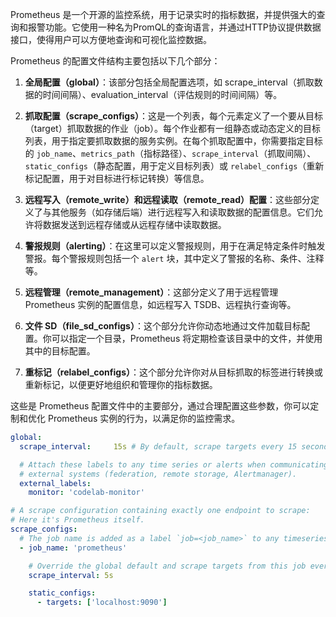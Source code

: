Prometheus 是一个开源的监控系统，用于记录实时的指标数据，并提供强大的查询和报警功能。它使用一种名为PromQL的查询语言，并通过HTTP协议提供数据接口，使得用户可以方便地查询和可视化监控数据。

Prometheus 的配置文件结构主要包括以下几个部分：

1. **全局配置（global）**：该部分包括全局配置选项，如 scrape_interval（抓取数据的时间间隔）、evaluation_interval（评估规则的时间间隔）等。

2. **抓取配置（scrape_configs）**：这是一个列表，每个元素定义了一个要从目标（target）抓取数据的作业（job）。每个作业都有一组静态或动态定义的目标列表，用于指定要抓取数据的服务实例。在每个抓取配置中，你需要指定目标的 `job_name`、`metrics_path`（指标路径）、`scrape_interval`（抓取间隔）、`static_configs`（静态配置，用于定义目标列表）或 `relabel_configs`（重新标记配置，用于对目标进行标记转换）等信息。

3. **远程写入（remote_write）和远程读取（remote_read）配置**：这些部分定义了与其他服务（如存储后端）进行远程写入和读取数据的配置信息。它们允许将数据发送到远程存储或从远程存储中读取数据。

4. **警报规则（alerting）**：在这里可以定义警报规则，用于在满足特定条件时触发警报。每个警报规则包括一个 `alert` 块，其中定义了警报的名称、条件、注释等。

5. **远程管理（remote_management）**：这部分定义了用于远程管理 Prometheus 实例的配置信息，如远程写入 TSDB、远程执行查询等。

6. **文件 SD（file_sd_configs）**：这个部分允许你动态地通过文件加载目标配置。你可以指定一个目录，Prometheus 将定期检查该目录中的文件，并使用其中的目标配置。

7. **重标记（relabel_configs）**：这个部分允许你对从目标抓取的标签进行转换或重新标记，以便更好地组织和管理你的指标数据。

这些是 Prometheus 配置文件中的主要部分，通过合理配置这些参数，你可以定制和优化 Prometheus 实例的行为，以满足你的监控需求。

```yaml
global:
  scrape_interval:     15s # By default, scrape targets every 15 seconds.

  # Attach these labels to any time series or alerts when communicating with
  # external systems (federation, remote storage, Alertmanager).
  external_labels:
    monitor: 'codelab-monitor'

# A scrape configuration containing exactly one endpoint to scrape:
# Here it's Prometheus itself.
scrape_configs:
  # The job name is added as a label `job=<job_name>` to any timeseries scraped from this config.
  - job_name: 'prometheus'

    # Override the global default and scrape targets from this job every 5 seconds.
    scrape_interval: 5s

    static_configs:
      - targets: ['localhost:9090']
```

